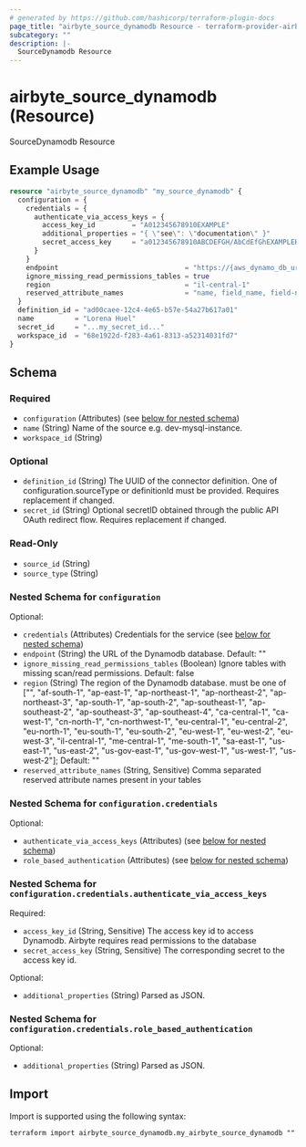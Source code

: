 ```yaml
---
# generated by https://github.com/hashicorp/terraform-plugin-docs
page_title: "airbyte_source_dynamodb Resource - terraform-provider-airbyte"
subcategory: ""
description: |-
  SourceDynamodb Resource
---
```


# airbyte_source_dynamodb (Resource)

SourceDynamodb Resource

## Example Usage

```terraform
resource "airbyte_source_dynamodb" "my_source_dynamodb" {
  configuration = {
    credentials = {
      authenticate_via_access_keys = {
        access_key_id         = "A012345678910EXAMPLE"
        additional_properties = "{ \"see\": \"documentation\" }"
        secret_access_key     = "a012345678910ABCDEFGH/AbCdEfGhEXAMPLEKEY"
      }
    }
    endpoint                               = "https://{aws_dynamo_db_url}.com"
    ignore_missing_read_permissions_tables = true
    region                                 = "il-central-1"
    reserved_attribute_names               = "name, field_name, field-name"
  }
  definition_id = "ad00caee-12c4-4e65-b57e-54a27b617a01"
  name          = "Lorena Huel"
  secret_id     = "...my_secret_id..."
  workspace_id  = "68e1922d-f283-4a61-8313-a52314031fd7"
}
```

<!-- schema generated by tfplugindocs -->
## Schema

### Required

- `configuration` (Attributes) (see [below for nested schema](#nestedatt--configuration))
- `name` (String) Name of the source e.g. dev-mysql-instance.
- `workspace_id` (String)

### Optional

- `definition_id` (String) The UUID of the connector definition. One of configuration.sourceType or definitionId must be provided. Requires replacement if changed.
- `secret_id` (String) Optional secretID obtained through the public API OAuth redirect flow. Requires replacement if changed.

### Read-Only

- `source_id` (String)
- `source_type` (String)

<a id="nestedatt--configuration"></a>
### Nested Schema for `configuration`

Optional:

- `credentials` (Attributes) Credentials for the service (see [below for nested schema](#nestedatt--configuration--credentials))
- `endpoint` (String) the URL of the Dynamodb database. Default: ""
- `ignore_missing_read_permissions_tables` (Boolean) Ignore tables with missing scan/read permissions. Default: false
- `region` (String) The region of the Dynamodb database. must be one of ["", "af-south-1", "ap-east-1", "ap-northeast-1", "ap-northeast-2", "ap-northeast-3", "ap-south-1", "ap-south-2", "ap-southeast-1", "ap-southeast-2", "ap-southeast-3", "ap-southeast-4", "ca-central-1", "ca-west-1", "cn-north-1", "cn-northwest-1", "eu-central-1", "eu-central-2", "eu-north-1", "eu-south-1", "eu-south-2", "eu-west-1", "eu-west-2", "eu-west-3", "il-central-1", "me-central-1", "me-south-1", "sa-east-1", "us-east-1", "us-east-2", "us-gov-east-1", "us-gov-west-1", "us-west-1", "us-west-2"]; Default: ""
- `reserved_attribute_names` (String, Sensitive) Comma separated reserved attribute names present in your tables

<a id="nestedatt--configuration--credentials"></a>
### Nested Schema for `configuration.credentials`

Optional:

- `authenticate_via_access_keys` (Attributes) (see [below for nested schema](#nestedatt--configuration--credentials--authenticate_via_access_keys))
- `role_based_authentication` (Attributes) (see [below for nested schema](#nestedatt--configuration--credentials--role_based_authentication))

<a id="nestedatt--configuration--credentials--authenticate_via_access_keys"></a>
### Nested Schema for `configuration.credentials.authenticate_via_access_keys`

Required:

- `access_key_id` (String, Sensitive) The access key id to access Dynamodb. Airbyte requires read permissions to the database
- `secret_access_key` (String, Sensitive) The corresponding secret to the access key id.

Optional:

- `additional_properties` (String) Parsed as JSON.


<a id="nestedatt--configuration--credentials--role_based_authentication"></a>
### Nested Schema for `configuration.credentials.role_based_authentication`

Optional:

- `additional_properties` (String) Parsed as JSON.

## Import

Import is supported using the following syntax:

```shell
terraform import airbyte_source_dynamodb.my_airbyte_source_dynamodb ""
```
